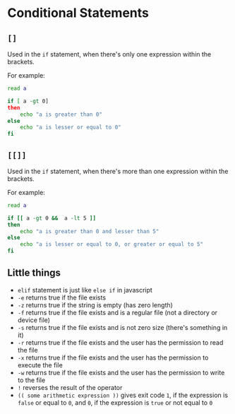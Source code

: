 # Conditional Statements

## `[]`
Used in the `if` statement, when there's only one expression within the brackets.

For example:
```bash
read a

if [ a -gt 0] 
then 
    echo "a is greater than 0"
else
    echo "a is lesser or equal to 0"
fi
```


## `[[]]`
Used in the `if` statement, when there's more than one expression within the brackets.

For example:
```bash
read a

if [[ a -gt 0 &&  a -lt 5 ]] 
then 
    echo "a is greater than 0 and lesser than 5"
else
    echo "a is lesser or equal to 0, or greater or equal to 5"
fi
```


## Little things

- `elif` statement is just like `else if` in javascript
- `-e` returns true if the file exists
- `-z` returns true if the string is empty (has zero length)
- `-f` returns true if the file exists and is a regular file (not a directory or device file)
- `-s` returns true if the file exists and is not zero size (there's something in it)
- `-r`  returns true if the file exists and the user has the permission to read the file
- `-x` returns true if the file exists and the user has the permission to execute the file
- `-w` returns true if the file exists and the user has the permission to write to the file 
- `!`  reverses the result of the operator
- `(( some arithmetic expression ))` gives exit code `1`, if the expression is `false` or equal to `0`, and `0`, if the expression is `true` or not equal to `0`